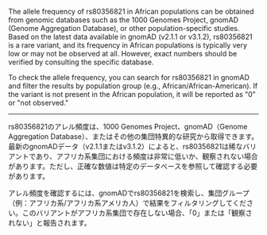 The allele frequency of rs80356821 in African populations can be obtained from genomic databases such as the 1000 Genomes Project, gnomAD (Genome Aggregation Database), or other population-specific studies. Based on the latest data available in gnomAD (v2.1.1 or v3.1.2), rs80356821 is a rare variant, and its frequency in African populations is typically very low or may not be observed at all. However, exact numbers should be verified by consulting the specific database.

To check the allele frequency, you can search for rs80356821 in gnomAD and filter the results by population group (e.g., African/African-American). If the variant is not present in the African population, it will be reported as "0" or "not observed."

---

rs80356821のアレル頻度は、1000 Genomes Project、gnomAD（Genome Aggregation Database）、またはその他の集団特異的な研究から取得できます。最新のgnomADデータ（v2.1.1またはv3.1.2）によると、rs80356821は稀なバリアントであり、アフリカ系集団における頻度は非常に低いか、観察されない場合があります。ただし、正確な数値は特定のデータベースを参照して確認する必要があります。

アレル頻度を確認するには、gnomADでrs80356821を検索し、集団グループ（例：アフリカ系/アフリカ系アメリカ人）で結果をフィルタリングしてください。このバリアントがアフリカ系集団で存在しない場合、「0」または「観察されない」と報告されます。